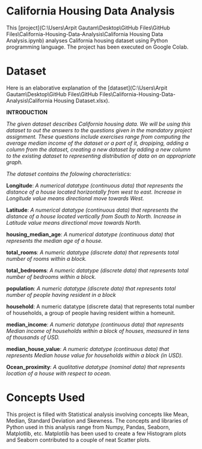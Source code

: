 # California Housing Data Analysis
 This [project](C:\Users\Arpit Gautam\Desktop\GitHub Files\GitHub Files\California-Housing-Data-Analysis\California Housing Data Analysis.ipynb) analyses California housing dataset using Python programming language. The project has been executed on Google Colab.
 
# Dataset
 Here is an elaborative explanation of the [dataset](C:\Users\Arpit Gautam\Desktop\GitHub Files\GitHub Files\California-Housing-Data-Analysis\California Housing Dataset.xlsx).

 **INTRODUCTION**

*The given dataset describes California housing data. We will be using this dataset to out the answers to the questions given in the mandatory project assignment. These questions include exercises range from computing the average median income of the dataset or a part of it, dropiping, adding a column from the dataset, creating a new dataset by adding a new column to the existing dataset to representing distribution of data on an appropriate graph.*

*The dataset contains the folowing characteristics:*


**Longitude**: *A numerical datatype (continuous data) that represents the distance of a house located horizontally from west to east. Increase in Longitude value means directional move towards West.*

**Latitude**: *A numerical datatype (continuous data) that represents the distance of a house located vertically from South to North. Increase in Latitude value means directional move towards North.*

**housing_median_age**: *A numerical datatype (continuous data) that represents the median age of a house.*

**total_rooms**: *A numeric datatype (discrete data) that represents total number of rooms within a block.*

**total_bedrooms**: *A numeric datatype (discrete data) that represents total number of bedrooms within a block.*

**population**: *A numeric datatype (discrete data) that represents total number of people having resident in a block*

**household**: A numeric datatype (discrete data) that represents total number of households, a group of people having resident within a homeunit.

**median_income**: *A numeric datatype (continuous data) that represents Median income of households within a block of houses, measured in tens of thousands of USD.*

**median_house_value**: *A numeric datatype (continuous data) that represents Median house value for households within a block (in USD).*

**Ocean_proximity**: *A qualitative datatype (nominal data) that represents location of a house with respect to ocean.*

# Concepts Used
 This project is filled with Statistical analysis involving concepts like Mean, Median, Standard Deviation and Skewness. The concepts and libraries of Python used in this analysis range from Numpy, Pandas, Seaborn, Matplotlib, etc. Matplotlib has been used to create a few Histogram plots and Seaborn contributed to a couple of neat Scatter plots. 

